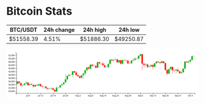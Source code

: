 # Bitcoin Stats

BTC/USDT|24h change|24h high|24h low|
|---|---|---|---|
|$51558.39|4.51%|$51886.30|$49250.87|

<img src="./chart.svg">
